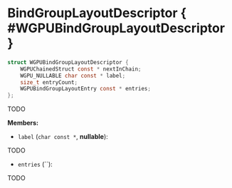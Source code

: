 

# BindGroupLayoutDescriptor { #WGPUBindGroupLayoutDescriptor }

```C
struct WGPUBindGroupLayoutDescriptor {
    WGPUChainedStruct const * nextInChain;
    WGPU_NULLABLE char const * label;
    size_t entryCount;
    WGPUBindGroupLayoutEntry const * entries;
};
```


TODO


**Members:**


 - `label` (`char const *`, **nullable**):


TODO


 - `entries` (``):


TODO




